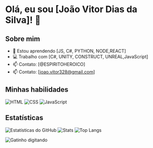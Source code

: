 # Olá, eu sou [João Vitor Dias da Silva]! 👋

## Sobre mim
- 🌱 Estou aprendendo [JS, C#, PYTHON, NODE,REACT]
- 💻 Trabalho com [C#, UNITY, CONSTRUCT, UNREAL,JavaScript]
- 📫 Contato: [@ESPIRITOHEROICO]
- 📫 Contato: [joao.vitor328@gmail.com]

## Minhas habilidades
![HTML](https://img.shields.io/badge/-HTML-orange)
![CSS](https://img.shields.io/badge/-CSS-blue)
![JavaScript](https://img.shields.io/badge/-JavaScript-yellow)

## Estatísticas
![Estatísticas do GitHub](https://github-readme-stats.vercel.app/api?username=espiritoheroico2&show_icons=true&theme=radical)
![Stats](https://github-readme-stats.vercel.app/api?username=espiritoheroico2&show_icons=true&theme=dracula)
![Top Langs](https://github-readme-stats.vercel.app/api/top-langs/?username=espiritoheroico2&layout=compact&theme=dracula)

![Gatinho digitando](https://media.giphy.com/media/JIX9t2j0ZTN9S/giphy.gif)

<!---
espiritoheroico2/espiritoheroico2 is a ✨ special ✨ repository because its `README.md` (this file) appears on your GitHub profile.
You can click the Preview link to take a look at your changes.
--->
